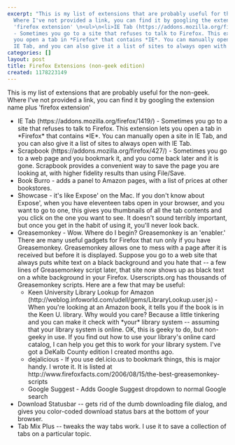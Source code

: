 ```yaml
---
excerpt: "This is my list of extensions that are probably useful for the non-geek.
  Where I've not provided a link, you can find it by googling the extension name plus
  'firefox extension' \n<ul>\n<li>IE Tab (https://addons.mozilla.org/firefox/1419/)
  - Sometimes you go to a site that refuses to talk to Firefox. This extension lets
  you open a tab in *Firefox* that contains *IE*. You can manually open a site in
  IE Tab, and you can also give it a list of sites to always open with IE Tab. "
categories: []
layout: post
title: Firefox Extensions (non-geek edition)
created: 1178223149
---
```

This is my list of extensions that are probably useful for the non-geek. Where I've not provided a link, you can find it by googling the extension name plus 'firefox extension' 
<ul>
<li>IE Tab (https://addons.mozilla.org/firefox/1419/) - Sometimes you go to a site that refuses to talk to Firefox. This extension lets you open a tab in *Firefox* that contains *IE*. You can manually open a site in IE Tab, and you can also give it a list of sites to always open with IE Tab. 
<li>Scrapbook (https://addons.mozilla.org/firefox/427/) - Sometimes you go to a web page and you bookmark it, and you come back later and it is gone. Scrapbook provides a convenient way to save the page you are looking at, with higher fidelity results than using File/Save. 
<li>Book Burro - adds a panel to Amazon pages, with a list of prices at other bookstores. 
<li>Showcase - it's like Expose' on the Mac. If you don't know about Expose', when you have eleventeen tabs open in your browser, and you want to go to one, this gives you thumbnails of all the tab contents and you click on the one you want to see. It doesn't sound terribly important, but once you get in the habit of using it, you'll never look back. 
<li>Greasemonkey - Wow. Where do I begin? Greasemonkey is an 'enabler.' There are many useful gadgets for Firefox that run only if you have Greasemonkey. Greasemonkey allows one to mess with a page after it is received but before it is displayed. Suppose you go to a web site that always puts white text on a black background and you hate that -- a few lines of Greasemonkey script later, that site now shows up as black text on a white background in your Firefox. Userscripts.org has thousands of Greasemonkey scripts. Here are a few that may be useful: 
<ul>
<li>Keen University Library Lookup for Amazon (http://weblog.infoworld.com/udell/gems/LibraryLookup.user.js) - When you're looking at an Amazon book, it tells you if the book is in the Keen U. library. Why would you care? Because a little tinkering and you can make it check with *your* library system -- assuming that your library system is online. OK, this is geeky to do, but non-geeky in use. If you find out how to use your library's online card catalog, I can help you get this to work for your library system. I've got a DeKalb County edition I created months ago. 
<li>dejalicious - If you use del.icio.us to bookmark things, this is major handy. I wrote it. It is listed at http://www.firefoxfacts.com/2006/08/15/the-best-greasemonkey-scripts 
<li>Google Suggest - Adds Google Suggest dropdown to normal Google search </li></ul>
<li>Download Statusbar -- gets rid of the dumb downloading file dialog, and gives you color-coded download status bars at the bottom of your browser. 
<li>Tab Mix Plus -- tweaks the way tabs work. I use it to save a collection of tabs on a particular topic. </li></ul>
